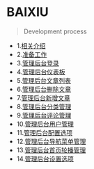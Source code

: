 # BAIXIU
> Development process
* 1.[相关介绍](https://github.com/Uncle-He/baixiu/tree/master/01-introduce.md)
* 2.[准备工作](https://github.com/Uncle-He/baixiu/tree/master/02-dead-work.md)
* 3.[管理后台登录](https://github.com/Uncle-He/baixiu/tree/master/03-admin-login.md)
* 4.[管理后台仪表板](https://github.com/Uncle-He/baixiu/tree/master/04-admin-dashboard.md)
* 5.[管理后台文章列表](https://github.com/Uncle-He/baixiu/tree/master/05-admin-post-list.md)
* 6.[管理后台删除文章](https://github.com/Uncle-He/baixiu/tree/master/06-admin-post-delete.md)
* 7.[管理后台新增文章](https://github.com/Uncle-He/baixiu/tree/master/07-admin-post-add.md)
* 8.[管理后台分类管理](https://github.com/Uncle-He/baixiu/tree/master/08-admin-category.md)
* 9.[管理后台评论管理](https://github.com/Uncle-He/baixiu/tree/master/09-admin-comment.md)
* 10.[管理后台用户管理](https://github.com/Uncle-He/baixiu/tree/master/10-admin-user.md)
* 11.[管理后台配置选项](https://github.com/Uncle-He/baixiu/tree/master/11-admin-options.md)
* 12.[管理后台导航菜单管理](https://github.com/Uncle-He/baixiu/tree/master/12-admin-nav-menu.md)
* 13.[管理后台首页轮播管理](https://github.com/Uncle-He/baixiu/tree/master/13-admin-slide.md)
* 14.[管理后台设置选项](https://github.com/Uncle-He/baixiu/tree/master/14-admin-setting.md)
